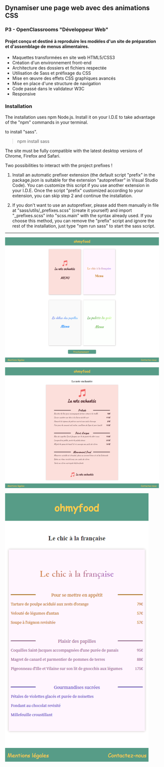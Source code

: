 ## Dynamiser une page web avec des animations CSS
### P3 - OpenClassrooms "Développeur Web"
#### Projet conçu et destiné à reproduire les modèles d'un site de préparation et d'assemblage de menus alimentaires.
- Maquettes transformées en site web HTML5/CSS3
- Création d'un environnement front-end
- Architecture des dossiers et fichiers respectée
- Utilisation de Sass et préfixage du CSS
- Mise en œuvre des effets CSS graphiques avancés
- Mise en place d'une structure de navigation
- Code passé dans le validateur W3C
- Responsive

### Installation

The installation uses npm Node.js. Install it on your I.D.E to take advantage of the "npm" commands in your terminal.

to install "sass".
> npm install sass

The site must be fully compatible with the latest desktop versions of Chrome, Firefox and Safari.

Two possibilities to interact with the project prefixes !

1. Install an automatic prefixer extension (the default script "prefix" in the package.json is suitable for the extension "autoprefixer" in Visual Studio Code).
You can customize this script if you use another extension in your I.D.E.
Once the script "prefix" customized according to your extension, you can skip step 2 and continue the installation.

2. If you don't want to use an autoprefixer, please add them manually in file at "sass/utils/_prefixes.scss" (create it yourself) and import "_prefixes.scss" into "scss.main" with the syntax already used.
If you choose this method, you can remove the "prefix" script and ignore the rest of the installation, just type "npm run sass" to start the sass script.
- - -

![CV](/public/img/Ohmyfood.png)

![CV](/public/img/Ohmyfood%20Responsive%202.png)

![CV](/public/img/Ohmyfood%20Responsive.png)
